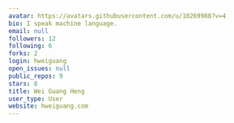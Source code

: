 ```yaml
---
avatar: https://avatars.githubusercontent.com/u/10269988?v=4
bio: I speak machine language.
email: null
followers: 12
following: 6
forks: 2
login: hweiguang
open_issues: null
public_repos: 9
stars: 8
title: Wei Guang Heng
user_type: User
website: hweiguang.com
---
```

